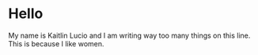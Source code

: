 # Hello

My name is Kaitlin Lucio and I am writing way too many things on this line. This is because I like women.
